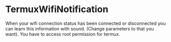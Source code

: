 # TermuxWifiNotification
When your wifi connection status has been connected or disconnected you can learn this information with sound. (Change parameters to that you want). You have to access root permission for termux. 
